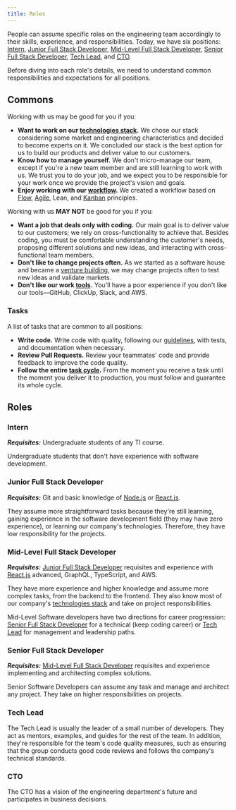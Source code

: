 ```yaml
---
title: Roles
---
```


People can assume specific roles on the engineering team accordingly to their skills, experience, and responsibilities. Today, we have six positions: [Intern](#intern), [Junior Full Stack Developer](#junior-full-stack-developer), [Mid-Level Full Stack Developer](#mid-level-full-stack-developer), [Senior Full Stack Developer](#senior-full-stack-developer), [Tech Lead](#tech-lead), and [CTO](#cto).

Before diving into each role's details, we need to understand common responsibilities and expectations for all positions.

## Commons

Working with us may be good for you if you:

- **Want to work on our [technologies stack](/docs/engineering/technologies).** We chose our stack considering some market and engineering characteristics and decided to become experts on it. We concluded our stack is the best option for us to build our products and deliver value to our customers.
- **Know how to manage yourself.** We don't micro-manage our team, except if you're a new team member and are still learning to work with us. We trust you to do your job, and we expect you to be responsible for your work once we provide the project's vision and goals.
- **Enjoy working with our [workflow](/docs/engineering/workflow).** We created a workflow based on [Flow](https://arantespp.com/books/the-principles-of-product-development-flow), [Agile](/zettel/agile), Lean, and [Kanban](/zettel/kanban) principles.

Working with us **MAY NOT** be good for you if you:

- **Want a job that deals only with coding.** Our main goal is to deliver value to our customers; we rely on cross-functionality to achieve that. Besides coding, you must be comfortable understanding the customer's needs, proposing different solutions and new ideas, and interacting with cross-functional team members.
- **Don't like to change projects often.** As we started as a software house and became a [venture building](https://arantespp.com/zettel/startup-studio), we may change projects often to test new ideas and validate markets.
- **Don't like our work [tools](/docs/engineering/onboarding#tools).** You'll have a poor experience if you don't like our tools—GitHub, ClickUp, Slack, and AWS.

### Tasks

A list of tasks that are common to all positions:

- **Write code.** Write code with quality, following our [guidelines](/docs/engineering/guidelines), with tests, and documentation when necessary.
- **Review Pull Requests.** Review your teammates' code and provide feedback to improve the code quality.
- **Follow the entire [task cycle](/docs/engineering/workflow/kanban#teams-high-level-routine).** From the moment you receive a task until the moment you deliver it to production, you must follow and guarantee its whole cycle.

## Roles

### Intern

**_Requisites:_** Undergraduate students of any TI course.

Undergraduate students that don't have experience with software development.

### Junior Full Stack Developer

**_Requisites:_** Git and basic knowledge of [Node.js](https://nodejs.org/en/) or [React.js](https://www.reactjs.org/).

They assume more straightforward tasks because they're still learning, gaining experience in the software development field (they may have zero experience), or learning our company's technologies. Therefore, they have low responsibility for the projects.

### Mid-Level Full Stack Developer

**_Requisites:_** [Junior Full Stack Developer](#junior-full-stack-developer) requisites and experience with [React.js](https://www.reactjs.org/) advanced, GraphQL, TypeScript, and AWS.

They have more experience and higher knowledge and assume more complex tasks, from the backend to the frontend. They also know most of our company's [technologies stack](/docs/engineering/technologies) and take on project responsibilities.

Mid-Level Software developers have two directions for career progression: [Senior Full Stack Developer](#senior-full-stack-developer) for a technical (keep coding career) or [Tech Lead](#tech-lead) for management and leadership paths.

### Senior Full Stack Developer

**_Requisites:_** [Mid-Level Full Stack Developer](#mid-level-full-stack-developer) requisites and experience implementing and architecting complex solutions.

Senior Software Developers can assume any task and manage and architect any project. They take on higher responsibilities on projects.

### Tech Lead

The Tech Lead is usually the leader of a small number of developers. They act as mentors, examples, and guides for the rest of the team. In addition, they're responsible for the team's code quality measures, such as ensuring that the group conducts good code reviews and follows the company's technical standards.

### CTO

The CTO has a vision of the engineering department's future and participates in business decisions.
